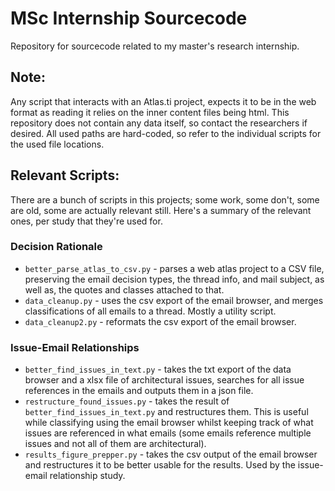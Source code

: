 # MSc Internship Sourcecode
Repository for sourcecode related to my master's research internship.

## Note:
Any script that interacts with an Atlas.ti project, expects it to be in the web format as reading it relies on the inner content files being html.
This repository does not contain any data itself, so contact the researchers if desired.
All used paths are hard-coded, so refer to the individual scripts for the used file locations.



## Relevant Scripts: 
There are a bunch of scripts in this projects; some work, some don't, some are old, some are actually relevant still. 
Here's a summary of the relevant ones, per study that they're used for. 

### Decision Rationale
- ``better_parse_atlas_to_csv.py`` - parses a web atlas project to a CSV file, preserving the email decision types, the thread info, and mail subject, as well as, the quotes and classes attached to that.
- ``data_cleanup.py`` - uses the csv export of the email browser, and merges classifications of all emails to a thread. Mostly a utility script.
- ``data_cleanup2.py`` - reformats the csv export of the email browser.

### Issue-Email Relationships
- ``better_find_issues_in_text.py`` - takes the txt export of the data browser and a xlsx file of architectural issues, searches for all issue references in the emails and outputs them in a json file. 
- ``restructure_found_issues.py`` - takes the result of ``better_find_issues_in_text.py`` and restructures them. This is useful while classifying using the email browser whilst keeping track of what issues are referenced in what emails (some emails reference multiple issues and not all of them are architectural).
- ``results_figure_prepper.py`` - takes the csv output of the email browser and restructures it to be better usable for the results. Used by the issue-email relationship study.




